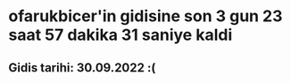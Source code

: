 # ofarukbicer'in gidisine son 3 gun 23 saat 57 dakika 31 saniye kaldi

## Gidis tarihi: 30.09.2022 :(